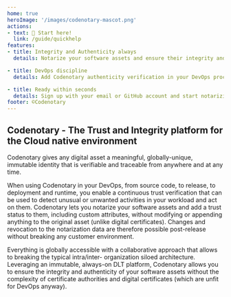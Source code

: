 ```yaml
---
home: true
heroImage: '/images/codenotary-mascot.png'
actions: 
- text: 🚀 Start here! 
  link: /guide/quickhelp
features:
- title: Integrity and Authenticity always
  details: Notarize your software assets and ensure their integrity and authenticity at any time

- title: DevOps discipline
  details: Add Codenotary authenticity verification in your DevOps process to avoid running unknown software in your applications, or that of your customers

- title: Ready within seconds
  details: Sign up with your email or GitHub account and start notarizing and authenticating software assets in 1 step
footer: ©Codenotary
---
```


## Codenotary - The Trust and Integrity platform for the Cloud native environment
Codenotary gives any digital asset a meaningful, globally-unique, immutable identity that is verifiable and traceable from anywhere and at any time.

When using Codenotary in your DevOps, from source code, to release, to deployment and runtime, you enable a continuous trust verification that can be used to detect unusual or unwanted activities in your workload and act on them.
Codenotary lets you notarize your software assets and add a trust status to them, including custom attributes, without modifying or appending anything to the original asset (unlike digital certificates). Changes and revocation to the notarization data are therefore possible post-release without breaking any customer environment.

Everything is globally accessible with a collaborative approach that allows to breaking the typical intra/inter- organization siloed architecture. Leveraging an immutable, always-on DLT platform, Codenotary allows you to ensure the integrity and authenticity of your software assets without the complexity of certificate authorities and digital certificates (which are unfit for DevOps anyway).

